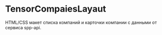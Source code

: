 # TensorCompaiesLayaut
HTML/CSS макет списка компаний и карточки компании с данными от сервиса spp-api.

